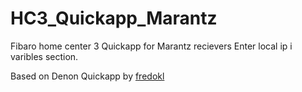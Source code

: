# HC3_Quickapp_Marantz
Fibaro home center 3 Quickapp for Marantz recievers
Enter local ip i varibles section.

Based on Denon Quickapp by 
[fredokl](https://www.domotique-fibaro.fr/topic/14309-quickapp-remote-denon/)

